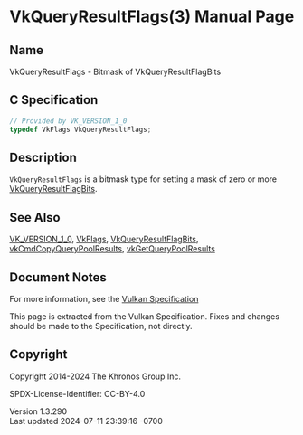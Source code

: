 # VkQueryResultFlags(3) Manual Page

## Name

VkQueryResultFlags - Bitmask of VkQueryResultFlagBits



## <a href="#_c_specification" class="anchor"></a>C Specification

``` c
// Provided by VK_VERSION_1_0
typedef VkFlags VkQueryResultFlags;
```

## <a href="#_description" class="anchor"></a>Description

`VkQueryResultFlags` is a bitmask type for setting a mask of zero or
more [VkQueryResultFlagBits](https://registry.khronos.org/vulkan/specs/1.3-extensions/man/html/VkQueryResultFlagBits.html).

## <a href="#_see_also" class="anchor"></a>See Also

[VK_VERSION_1_0](https://registry.khronos.org/vulkan/specs/1.3-extensions/man/html/VK_VERSION_1_0.html), [VkFlags](https://registry.khronos.org/vulkan/specs/1.3-extensions/man/html/VkFlags.html),
[VkQueryResultFlagBits](https://registry.khronos.org/vulkan/specs/1.3-extensions/man/html/VkQueryResultFlagBits.html),
[vkCmdCopyQueryPoolResults](https://registry.khronos.org/vulkan/specs/1.3-extensions/man/html/vkCmdCopyQueryPoolResults.html),
[vkGetQueryPoolResults](https://registry.khronos.org/vulkan/specs/1.3-extensions/man/html/vkGetQueryPoolResults.html)

## <a href="#_document_notes" class="anchor"></a>Document Notes

For more information, see the <a
href="https://registry.khronos.org/vulkan/specs/1.3-extensions/html/vkspec.html#VkQueryResultFlags"
target="_blank" rel="noopener">Vulkan Specification</a>

This page is extracted from the Vulkan Specification. Fixes and changes
should be made to the Specification, not directly.

## <a href="#_copyright" class="anchor"></a>Copyright

Copyright 2014-2024 The Khronos Group Inc.

SPDX-License-Identifier: CC-BY-4.0

Version 1.3.290  
Last updated 2024-07-11 23:39:16 -0700
